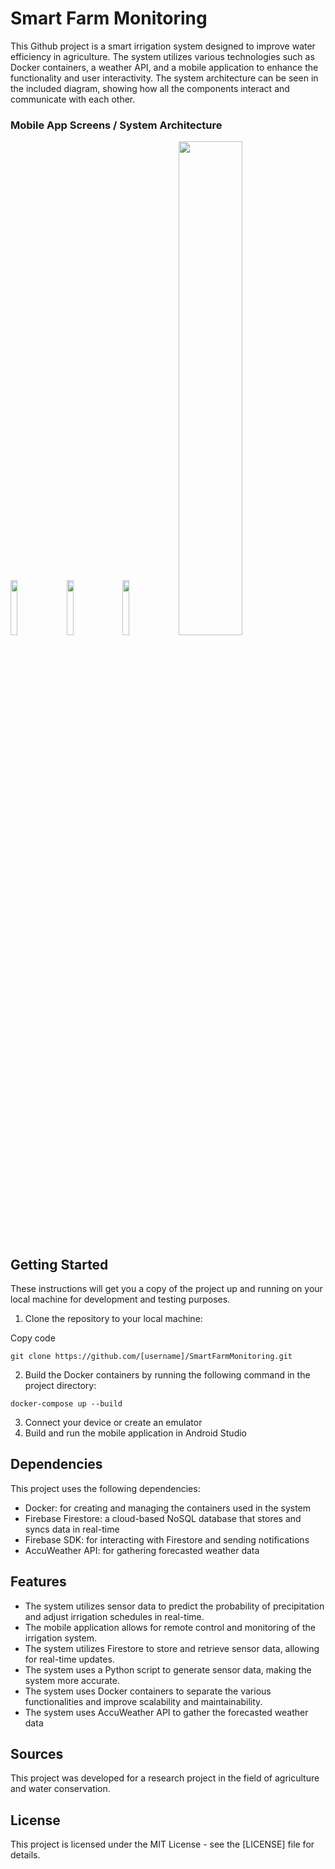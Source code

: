 
# Smart Farm Monitoring

This Github project is a smart irrigation system designed to improve water efficiency in agriculture. The system utilizes various technologies such as Docker containers, a weather API, and a mobile application to enhance the functionality and user interactivity. The system architecture can be seen in the included diagram, showing how all the components interact and communicate with each other.

### Mobile App Screens / System Architecture
<p>
  <img src="https://i.ibb.co/zGbtGpm/splash.png" width="15%" style="margin-right:10px;">
  <img src="https://i.ibb.co/hyS7czS/homepage.png" width="15%" style="margin-right:10px;">
  <img src="https://i.ibb.co/F5yW3CF/plantation.png" width="15%" style="margin-right:10px;">
  <img src="https://i.ibb.co/KFWG9Mw/architecture.png" width="45%">
 </p>


## Getting Started

These instructions will get you a copy of the project up and running on your local machine for development and testing purposes.

1.  Clone the repository to your local machine:

Copy code

`git clone https://github.com/[username]/SmartFarmMonitoring.git`

2.  Build the Docker containers by running the following command in the project directory:

`docker-compose up --build`

3.  Connect your device or create an emulator
4.  Build and run the mobile application in Android Studio

## Dependencies

This project uses the following dependencies:

-   Docker: for creating and managing the containers used in the system
-   Firebase Firestore: a cloud-based NoSQL database that stores and syncs data in real-time
-   Firebase SDK: for interacting with Firestore and sending notifications
-   AccuWeather API: for gathering forecasted weather data

## Features

-   The system utilizes sensor data to predict the probability of precipitation and adjust irrigation schedules in real-time.
-   The mobile application allows for remote control and monitoring of the irrigation system.
-   The system utilizes Firestore to store and retrieve sensor data, allowing for real-time updates.
-   The system uses a Python script to generate sensor data, making the system more accurate.
-   The system uses Docker containers to separate the various functionalities and improve scalability and maintainability.
-   The system uses AccuWeather API to gather the forecasted weather data

## Sources

This project was developed for a research project in the field of agriculture and water conservation.

## License

This project is licensed under the MIT License - see the [LICENSE] file for details.
